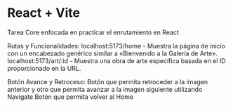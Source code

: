 # React + Vite

Tarea Core enfocada en practicar el enrutamiento en React

Rutas y Funcionalidades:
localhost:5173/home - Muestra la página de inicio con un encabezado genérico similar a «Bienvenido a la Galería de Arte».
localhost:5173/art/:id - Muestra una obra de arte específica basada en el ID proporcionado en la URL. 


Botón Avance y Retroceso:
Botón que permita retroceder a la imagen anterior y otro que permita avanzar a la imagen siguiente utilizando Navigate
Botón que permita volver al Home

